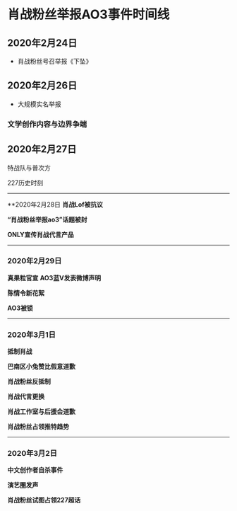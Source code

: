 # 肖战粉丝举报AO3事件时间线

## 2020年2月24日
+ 肖战粉丝号召举报《下坠》

## 2020年2月26日
+ 大规模实名举报

### 文学创作内容与边界争端

## 2020年2月27日
特战队与普次方

227历史时刻

*****
**2020年2月28日
**肖战Lof被抗议**

**“肖战粉丝举报ao3”话题被封**

**ONLY宣传肖战代言产品**


*****
### 2020年2月29日

**真果粒官宣**
**AO3蓝V发表微博声明**

**陈情令新花絮**

**AO3被锁**


*****
### 2020年3月1日
**抵制肖战**

**巴南区小兔赞比假意道歉**

**肖战粉丝反抵制**

**肖战代言更换**

**肖战工作室与后援会道歉**

**肖战粉丝占领推特趋势**

*****
### 2020年3月2日
**中文创作者自杀事件**

**演艺圈发声**

**肖战粉丝试图占领227超话**
